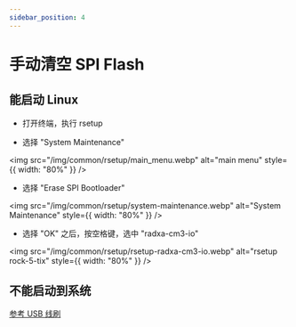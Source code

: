 ```yaml
---
sidebar_position: 4
---
```


# 手动清空 SPI Flash

## 能启动 Linux

- 打开终端，执行 rsetup

- 选择 "System Maintenance"

<img src="/img/common/rsetup/main_menu.webp" alt="main menu" style={{ width: "80%" }} />

- 选择 "Erase SPI Bootloader"

<img src="/img/common/rsetup/system-maintenance.webp" alt="System Maintenance" style={{ width: "80%" }} />

- 选择 "OK" 之后，按空格键，选中 "radxa-cm3-io"

<img src="/img/common/rsetup/rsetup-radxa-cm3-io.webp" alt="rsetup rock-5-tix" style={{ width: "80%" }} />

## 不能启动到系统

[参考 USB 线刷](/compute-module/cm3/low-level-dev/maskrom)
